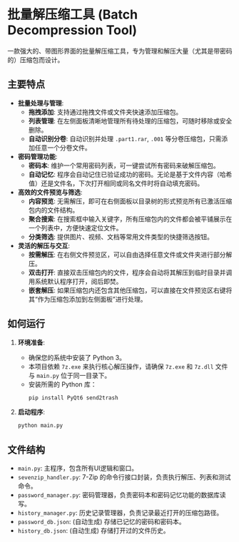 # 批量解压缩工具 (Batch Decompression Tool)

一款强大的、带图形界面的批量解压缩工具，专为管理和解压大量（尤其是带密码的）压缩包而设计。

## 主要特点

- **批量处理与管理**:
  - **拖拽添加**: 支持通过拖拽文件或文件夹快速添加压缩包。
  - **列表管理**: 在左侧面板清晰地管理所有待处理的压缩包，可随时移除或安全删除。
  - **自动识别分卷**: 自动识别并处理 `.part1.rar`, `.001` 等分卷压缩包，只需添加任意一个分卷文件。
- **密码管理功能**:
  - **密码本**: 维护一个常用密码列表，可一键尝试所有密码来破解压缩包。
  - **自动记忆**: 程序会自动记住已验证成功的密码。无论是基于文件内容（哈希值）还是文件名，下次打开相同或同名文件时将自动填充密码。
- **高效的文件预览与筛选**:
  - **内容预览**: 无需解压，即可在右侧面板以目录树的形式预览所有已激活压缩包内的文件结构。
  - **聚合搜索**: 在搜索框中输入关键字，所有压缩包内的文件都会被平铺展示在一个列表中，方便快速定位文件。
  - **分类筛选**: 提供图片、视频、文档等常用文件类型的快捷筛选按钮。
- **灵活的解压与交互**:
  - **按需解压**: 在右侧文件预览区，可以自由选择任意文件或文件夹进行部分解压。
  - **双击打开**: 直接双击压缩包内的文件，程序会自动将其解压到临时目录并调用系统默认程序打开，阅后即焚。
  - **嵌套解压**: 如果压缩包内还包含其他压缩包，可以直接在文件预览区右键将其“作为压缩包添加到左侧面板”进行处理。

## 如何运行

1.  **环境准备**:
    - 确保您的系统中安装了 Python 3。
    - 本项目依赖 `7z.exe` 来执行核心解压操作，请确保 `7z.exe` 和 `7z.dll` 文件与 `main.py` 位于同一目录下。
    - 安装所需的 Python 库：
      ```bash
      pip install PyQt6 send2trash
      ```
    
2.  **启动程序**:
    
    ```bash
    python main.py
    ```

## 文件结构

- `main.py`: 主程序，包含所有UI逻辑和窗口。
- `sevenzip_handler.py`: 7-Zip 的命令行接口封装，负责执行解压、列表和测试命令。
- `password_manager.py`: 密码管理器，负责密码本和密码记忆功能的数据库读写。
- `history_manager.py`: 历史记录管理器，负责记录最近打开的压缩包路径。
- `password_db.json`: (自动生成) 存储已记忆的密码和密码本。
- `history_db.json`: (自动生成) 存储打开过的文件历史。
